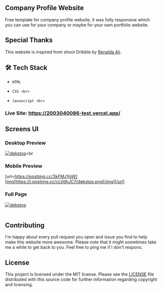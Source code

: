 ## Company Profile Website
Free template for company profile website, it was fully responsive which you can use for your company or maybe for your own portfolio website.

## Special Thanks
This website is inspired from shoot Dribble by [Renalda Aji](https://dribbble.com/shots/20027336-Vonzy-Beauty-Website-Landing-Page).

## 🛠    Tech Stack<br>
-     HTML 
-     CSS <br>
-     Javascript <br>

### Live Site: https://2003040086-test.vercel.app/

## Screens UI
### Desktop Preview
<a href="https://postimg.cc/3kFMJYgW" target="_blank"><img src="https://i.postimg.cc/3kFMJYgW/dekstop.png" alt="dekstop"/></a><br
### Mobile Preview
[url=https://postimg.cc/3kFMJYgW][img]https://i.postimg.cc/cLVdhJC7/dekstop.png[/img][/url]
### Full Page
<a href="https://postimg.cc/3kFMJYgW" target="_blank"><img src="https://i.postimg.cc/cLVdhJC7/dekstop.png" alt="dekstop"/></a><br/><br/>

## Contributing
I'm happy about every pull request you open and issue you find to help make this website more awesome. Please note that it might sometimes take me a while to get back to you. Feel free to ping me if I don't respons.

## License
This project is licensed under the MIT license. Please see the [LICENSE](https://choosealicense.com/licenses/mit/) file distributed with this source code for further information regarding copyright and licensing.
